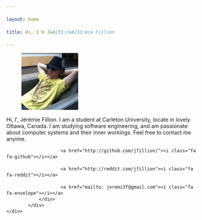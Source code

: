 ```yaml
---

layout: home

title: Hi, I'm J&#233;r&#233;mie Fillion

---
```


<div class="container">

<div class="content">
	<div class="wrap">
		<figure class="portrait-container p">
			<img class="portrait" src="img/portrait.jpeg" width="150" height="150" alt="This is Emily's face. There are many like it but this one is Emily's.">
		</figure>
			<p class="intro">Hi, I', J&#233;r&#233;mie Fillion. I am a student at Carleton University, locate in lovely Ottawa, Canada. I am studying software engineering, and am passionate about computer systems and their inner workings. Feel free to contact me anyime.</p>
			<div class="social">
    			<div class="info">
   
        				<a href="http://github.com/jfillion/"><i class="fa fa-github"></i></a>
      				
        				<a href="http://reddit.com/jfillion"><i class="fa fa-reddit"></i></a>
      				
        				<a href="mailto: jeremi3f@gmail.com"><i class="fa fa-envelope"></i></a>
    			</div>
    		</div>
	</div>
</div>
</div>
